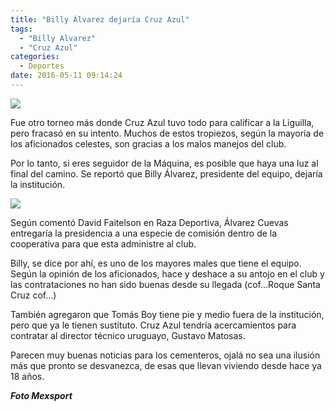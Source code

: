 ```yaml
---
title: "Billy Álvarez dejaría Cruz Azul"
tags:
  - "Billy Alvarez"
  - "Cruz Azul"
categories:
  - Deportes
date: 2016-05-11 09:14:24
---
```

![](https://res.cloudinary.com/pidmx/image/upload/v1462976365/billy-alvarez-cruz-azul_vz32jv.jpg)

Fue otro torneo más donde Cruz Azul tuvo todo para calificar a la Liguilla, pero fracasó en su intento. Muchos de estos tropiezos, según la mayoría de los aficionados celestes, son gracias a los malos manejos del club.

Por lo tanto, si eres seguidor de la Máquina, es posible que haya una luz al final del camino.  Se reportó que Billy Álvarez, presidente del equipo, dejaría la institución.

![](https://res.cloudinary.com/pidmx/image/upload/v1462976490/tumblr_m1057vr6bG1r3hsju_vmpk5t.gif)

Según comentó David Faitelson en Raza Deportiva, Álvarez Cuevas entregaría la presidencia a una especie de comisión dentro de la cooperativa para que esta administre al club.

Billy, se dice por ahí, es uno de los mayores males que tiene el equipo. Según la opinión de los aficionados, hace y deshace a su antojo en el club y las contrataciones no han sido buenas desde su llegada (cof…Roque Santa Cruz cof…)

También agregaron que Tomás Boy tiene pie y medio fuera de la institución, pero que ya le tienen sustituto. Cruz Azul tendría acercamientos para contratar al director técnico uruguayo, Gustavo Matosas.

Parecen muy buenas noticias para los cementeros, ojalá no sea una ilusión más que pronto se desvanezca, de esas que llevan viviendo desde hace ya 18 años.

***Foto Mexsport***
